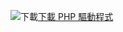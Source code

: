 ![下載](../ssms/media/download-icon.png)[下載 PHP 驅動程式](../connect/php/download-drivers-php-sql-server.md)
